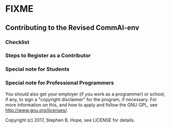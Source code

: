 # FIXME

## Contributing to the Revised CommAI-env

### Checklist

### Steps to Register as a Contributor

### Special note for Students

### Special note for Professional Programmers

You should also get your employer (if you work as a programmer) or school, if any, to sign a "copyright disclaimer" for the program, if necessary.
For more information on this, and how to apply and follow the GNU GPL, see <http://www.gnu.org/licenses/>.

Copyright (c) 2017, Stephen B. Hope, see LICENSE for details.